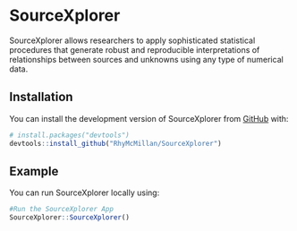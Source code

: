 
<!-- README.md is generated from README.Rmd. Please edit that file -->

# SourceXplorer

<!-- badges: start -->
<!-- badges: end -->

SourceXplorer allows researchers to apply sophisticated statistical procedures that generate robust and reproducible interpretations of relationships between sources and unknowns using any type of numerical data.


## Installation

You can install the development version of SourceXplorer from
[GitHub](https://github.com/) with:

``` r
# install.packages("devtools")
devtools::install_github("RhyMcMillan/SourceXplorer")
```

## Example

You can run SourceXplorer locally using:

``` r
#Run the SourceXplorer App
SourceXplorer::SourceXplorer()
```

